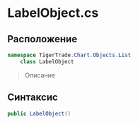 
# LabelObject.cs
## Расположение
```csharp
namespace TigerTrade.Chart.Objects.List  
    class LabelObject
```

> Описание

## Синтаксис
```csharp
public LabelObject()
```

